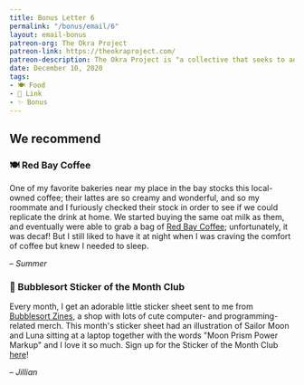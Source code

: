 ```yaml
---
title: Bonus Letter 6
permalink: "/bonus/email/6"
layout: email-bonus
patreon-org: The Okra Project
patreon-link: https://theokraproject.com/
patreon-description: The Okra Project is "a collective that seeks to address the global crisis faced by Black Trans people by bringing home cooked, healthy, and culturally specific meals and resources to Black Trans People wherever we can reach them." A full session is $90—help us get there!
date: December 10, 2020
tags: 
- 🍽️ Food
- 🔗 Link
- ✨ Bonus
---
```


## We recommend

### 🍽️ Red Bay Coffee

One of my favorite bakeries near my place in the bay stocks this local-owned coffee; their lattes are so creamy and wonderful, and so my roommate and I furiously checked their stock in order to see if we could replicate the drink at home. We started buying the same oat milk as them, and eventually were able to grab a bag of [Red Bay Coffee](https://www.redbaycoffee.com/); unfortunately, it was decaf! But I still liked to have it at night when I was craving the comfort of coffee but knew I needed to sleep.

– *Summer*

### 🔗 Bubblesort Sticker of the Month Club

Every month, I get an adorable little sticker sheet sent to me from [Bubblesort Zines](https://shop.bubblesort.io), a shop with lots of cute computer- and programming-related merch. This month's sticker sheet had an illustration of Sailor Moon and Luna sitting at a laptop together with the words "Moon Prism Power Markup" and I love it so much. Sign up for the Sticker of the Month Club [here](https://shop.bubblesort.io/products/bubblesort-sticker-of-the-month-club)!

– *Jillian*
